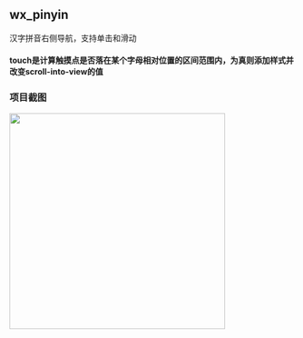 ## wx_pinyin

汉字拼音右侧导航，支持单击和滑动
 
#### touch是计算触摸点是否落在某个字母相对位置的区间范围内，为真则添加样式并改变scroll-into-view的值

### 项目截图

<img src="https://github.com/treadpit/wx_pinyin/blob/master/screenshot/164312br88gjgus3zdnhhl.gif" width="380px">
